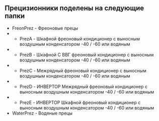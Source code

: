 Прецизионники поделены на следующие папки
- 
- FreonPrez - Фреоновые прецы
- - PrezA - Шкафной фреоновый кондиционер с выносным воздушным конденсатором -40 / -60 или водяным
- - PrezB - Шкафной С ВВГ фреоновый кондиционер с выносным воздушным конденсатором -40 / -60 или водяным
- - PrezC - Межрядный фреоновый кондиционер с выносным воздушным конденсатором -40 / -60 или водяным
- - PrezD - ИНВЕРТОР Межрядный фреоновый кондиционер с выносным воздушным конденсатором -40 / -60 или водяным
- - PrezE - ИНВЕРТОР Шкафной фреоновый кондиционер с выносным воздушным конденсатором -40 / -60 или водяным
- WaterPrez - Водяные прецы